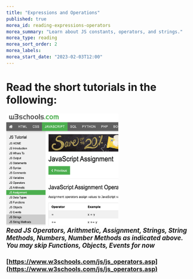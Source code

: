 ```yaml
---
title: "Expressions and Operations"
published: true
morea_id: reading-expressions-operators
morea_summary: "Learn about JS constants, operators, and strings."
morea_type: reading
morea_sort_order: 2
morea_labels:
morea_start_date: "2023-02-03T12:00"
---
```



# Read the short tutorials in the following:

<a href="https://www.w3schools.com/js/js_operators.asp"><img height="300px" width="300px" src="W3Expression_Strings.png"></a>
<br><i><b><big>*Read JS Operators, Arithmetic, Assignment, Strings, String Methods, Numbers, Number Methods as indicated above. You may skip Functions, Objects, Events for now*</big></b></i>


### [https://www.w3schools.com/js/js_operators.asp](https://www.w3schools.com/js/js_operators.asp)